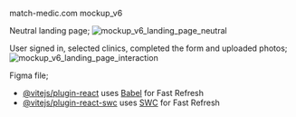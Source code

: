 match-medic.com mockup_v6

Neutral landing page;
![mockup_v6_landing_page_neutral](https://github.com/EnesFly/match-medic/assets/156937752/c05fab8b-f1fe-48d0-8256-64a262e69770)



User signed in, selected clinics, completed the form and uploaded photos;
![mockup_v6_landing_page_interaction](https://github.com/EnesFly/match-medic/assets/156937752/52037f30-2b09-43f5-98a1-39a5c03e77d4)

Figma file;



- [@vitejs/plugin-react](https://github.com/vitejs/vite-plugin-react/blob/main/packages/plugin-react/README.md) uses [Babel](https://babeljs.io/) for Fast Refresh
- [@vitejs/plugin-react-swc](https://github.com/vitejs/vite-plugin-react-swc) uses [SWC](https://swc.rs/) for Fast Refresh
